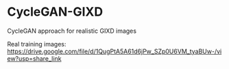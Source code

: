 # CycleGAN-GIXD
CycleGAN approach for realistic GIXD images

Real training images: https://drive.google.com/file/d/1QugPtA5A61d6jPw_SZp0U6VM_tyaBUw-/view?usp=share_link

